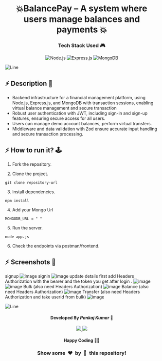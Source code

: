 
<h1 align='center'><b>💥BalancePay – A system where users manage balances and payments 💥</b></h1>

<!-- -------------------------------------------------------------------------------------------------------------- -->

<h3 align='center'>Tech Stack Used 🎮</h3>
<!-- enlist all the technologies used to create this project from them (Remove comment using 'ctrl+z' or 'command+z') -->

<div align='center'>
  <img src="https://img.shields.io/badge/node.js-6DA55F?style=for-the-badge&logo=node.js&logoColor=white" alt="Node.js"/>
  <img src="https://img.shields.io/badge/express.js-%23404d59.svg?style=for-the-badge&logo=express&logoColor=%2361DAFB" alt="Express.js"/>
  <img src="https://img.shields.io/badge/MongoDB-%234ea94b.svg?style=for-the-badge&logo=mongodb&logoColor=white" alt="MongoDB"/>
</div>


![Line](https://github.com/Avdhesh-Varshney/WebMasterLog/assets/114330097/4b78510f-a941-45f8-a9d5-80ed0705e847)

<!-- -------------------------------------------------------------------------------------------------------------- -->

## :zap: Description 📃

- Backend infrastructure for a financial management platform, using Node.js, Express.js, and MongoDB with transaction sessions, enabling virtual balance management and secure transaction
- Robust user authentication with JWT, including sign-in and sign-up features, ensuring secure access for all users.
- Users can manage demo account balances, perform virtual transfers.
- Middleware and data validation with Zod ensure accurate input handling and secure transaction processing.
  


<!-- -------------------------------------------------------------------------------------------------------------- -->

## :zap: How to run it? 🕹️

1. Fork the repository.

2. Clone the project.

```
git clone repository-url
```

3. Install dependencies.

```
npm install
```

4. Add your Mongo  Url 

```
MONGODB_URL = " " 
```

5. Run the server.

```
node app.js
```

6. Check the endpoints via postman/frontend.



<!-- -------------------------------------------------------------------------------------------------------------- -->

## :zap: Screenshots 📸

signup
![image](https://github.com/user-attachments/assets/99978920-d442-40d4-a328-b6b0152c748b)
signin
![image](https://github.com/user-attachments/assets/4d02a4ee-57e8-4adb-9a2a-2861e8cab31a)
update details 
first add Headers Authorization with the bearer and the token you get after login .
![image](https://github.com/user-attachments/assets/d621f672-034e-457f-b39e-26b029105cc9)
![image](https://github.com/user-attachments/assets/3a5acfe3-100b-4b8c-9fe1-31009ad1273f)
Bulk  (also need Headers Authorization)
![image](https://github.com/user-attachments/assets/bae9ce44-3806-4a4b-9e83-3d3270ef8e19)
Balance  (also need Headers Authorization)
![image](https://github.com/user-attachments/assets/29e05f4b-4ade-4fb3-ba98-66dc8a2cffd7)
Transfer (also need Headers Authorization and take userid from bulk)
![image](https://github.com/user-attachments/assets/c018c5bf-8307-4216-af7b-fe1c9d38a409)





![Line](https://github.com/Avdhesh-Varshney/WebMasterLog/assets/114330097/4b78510f-a941-45f8-a9d5-80ed0705e847)

<!-- -------------------------------------------------------------------------------------------------------------- -->

<h4 align='center'>Developed By <b><i>Pankaj Kumar</i></b> 👩</h4>
<p align='center'>
  <a href='https://www.linkedin.com/in/pankajkumardev0'>
    <img src='https://img.shields.io/badge/linkedin-%230077B5.svg?style=for-the-badge&logo=linkedin&logoColor=white' />
  </a>
  <a href='https://github.com/PankajKumardev'>
    <img src='https://img.shields.io/badge/github-%23121011.svg?style=for-the-badge&logo=github&logoColor=white' />
  </a>
</p>

<h4 align='center'>Happy Coding 🧑‍💻</h4>

<h3 align="center">Show some &nbsp;❤️&nbsp; by &nbsp;🌟&nbsp; this repository!</h3>
